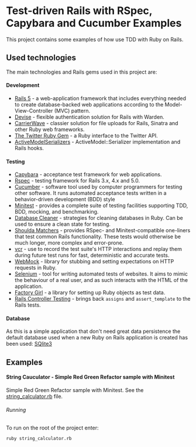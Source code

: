# Test-driven Rails with RSpec, Capybara and Cucumber Examples

This project contains some examples of how use TDD with Ruby on Rails.

## Used technologies

The main technologies and Rails gems used in this project are:

#### Development
* [Rails 5](http://rubyonrails.org/) - a web-application framework that includes everything needed to create 
database-backed web applications according to the Model-View-Controller (MVC) pattern.
* [Devise](https://github.com/plataformatec/devise) - flexible authentication solution for Rails with Warden.   
* [CarrierWave](https://github.com/carrierwaveuploader/carrierwave) - classier solution for file uploads for Rails,
Sinatra and other Ruby web frameworks.
* [The Twitter Ruby Gem](https://github.com/sferik/twitter) - a Ruby interface to the Twitter API.
* [ActiveModelSerializers](https://github.com/rails-api/active_model_serializers) - ActiveModel::Serializer 
implementation and Rails hooks.

#### Testing
* [Capybara](https://github.com/teamcapybara/capybara) - acceptance test framework for web applications.
* [Rspec](https://github.com/rspec/rspec-rails) - testing framework for Rails 3.x, 4.x and 5.0.
* [Cucumber](https://cucumber.io/) - software tool used by computer programmers for testing other software. It runs 
automated acceptance tests written in a behavior-driven development (BDD) style 
* [Minitest](https://github.com/seattlerb/minitest) - provides a complete suite of testing facilities supporting TDD, 
BDD, mocking, and benchmarking.
* [Database Cleaner](https://github.com/DatabaseCleaner/database_cleaner) - strategies for cleaning databases in Ruby.
 Can be used to ensure a clean state for testing.
* [Shoulda Matchers](https://github.com/thoughtbot/shoulda-matchers) - provides RSpec- and Minitest-compatible 
one-liners that test common Rails functionality. These tests would otherwise be much longer, more complex
and error-prone.
* [vcr](https://github.com/vcr/vcr) - use to record the test suite's HTTP interactions and replay them during future
test runs for fast, deterministic and accurate tests.
* [WebMock](https://github.com/bblimke/webmock) - library for stubbing and setting expectations on HTTP requests in Ruby.
* [Selenium](https://github.com/SeleniumHQ/selenium) -  tool for writing automated tests of websites. It aims to mimic 
the behaviour of a real user, and as such interacts with the HTML of the application.
* [Factory Girl](https://github.com/thoughtbot/factory_girl_rails) - a library for setting up Ruby objects as test data. 
* [Rails Controller Testing](https://github.com/rails/rails-controller-testing) - brings back `assigns` and `assert_template` 
to the Rails tests.  

#### Database      

As this is a simple application that don't need great data persistence the default database used when a new Ruby on Rails
application is created has been used: [SQlite3](https://www.sqlite.org/)

##  Examples

#### String Cauculator - Simple Red Green Refactor sample with Minitest

Simple Red Green Refactor sample with Minitest. 
See the [string_calculator.rb](string_calculator.rb) file.

###### Running

To run on the root of the project enter:

    ruby string_calculator.rb
    


